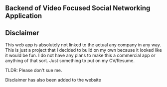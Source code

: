 ## Backend of Video Focused Social Networking Application

## Disclaimer
This web app is absolutely not linked to the actual any company in any way. This is just a project that I decided to build on my own because it looked like it would be fun. I do not have any plans to make this a commercial app or anything of that sort. Just something to put on my CV/Resume.

TLDR: Please don't sue me.

Disclaimer has also been added to the website

